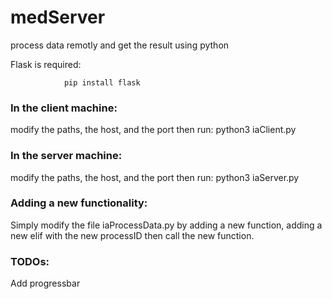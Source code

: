 # medServer
process data remotly and get the result using python

Flask is required: 

                pip install flask


### In the client machine:                 
 
 modify the paths, the host, and the port then run:
 python3 iaClient.py


### In the server machine:                 

modify the paths, the host, and the port then run:
 python3 iaServer.py



### Adding a new functionality: 

Simply modify the file iaProcessData.py by adding a new function, adding a new elif with the new processID then call the new function. 

### TODOs:

Add progressbar



